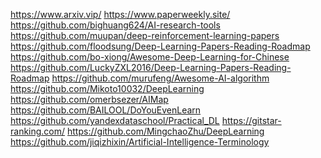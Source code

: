 

<!--
 * @version:
 * @Author:  StevenJokess https://github.com/StevenJokess
 * @Date: 2020-11-08 16:18:56
 * @LastEditors:  StevenJokess https://github.com/StevenJokess
 * @LastEditTime: 2020-12-22 01:14:10
 * @Description:
 * @TODO::
 * @Reference:
-->
https://www.arxiv.vip/
https://www.paperweekly.site/
https://github.com/bighuang624/AI-research-tools
https://github.com/muupan/deep-reinforcement-learning-papers
https://github.com/floodsung/Deep-Learning-Papers-Reading-Roadmap
https://github.com/bo-xiong/Awesome-Deep-Learning-for-Chinese
https://github.com/LuckyZXL2016/Deep-Learning-Papers-Reading-Roadmap
https://github.com/murufeng/Awesome-AI-algorithm
https://github.com/Mikoto10032/DeepLearning
https://github.com/omerbsezer/AIMap
https://github.com/BAILOOL/DoYouEvenLearn
https://github.com/yandexdataschool/Practical_DL
https://gitstar-ranking.com/
https://github.com/MingchaoZhu/DeepLearning
https://github.com/jiqizhixin/Artificial-Intelligence-Terminology
